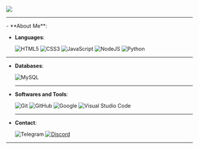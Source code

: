 <img src="https://cdn.discordapp.com/attachments/1110216202179072070/1250102221887115416/banner_bulb_pgnetwork_white.png?ex=6669b7eb&is=6668666b&hm=85f2ca667e02ccae047306643e685332a43be3dbc8852e02a4b9eca772e0badf&" />

<hr>
- **About Me**:




- **Languages**:
    
    ![HTML5](https://img.shields.io/badge/HTML5%20-%23E34F26.svg?style=for-the-badge&logo=html5&logoColor=white)
    ![CSS3](https://img.shields.io/badge/CSS%20-%231572B6.svg?style=for-the-badge&logo=css3&logoColor=white)
    ![JavaScript](https://img.shields.io/badge/JavaScript%20-%23F7DF1E.svg?style=for-the-badge&logo=javascript&logoColor=black)
    ![NodeJS](https://img.shields.io/badge/node.js-6DA55F?style=for-the-badge&logo=node.js&logoColor=white)
    ![Python](https://img.shields.io/badge/python-3670A0?style=for-the-badge&logo=python&logoColor=ffdd54)

<hr>

- **Databases**:

    ![MySQL](https://img.shields.io/badge/mysql-%2300f.svg?style=for-the-badge&logo=mysql&logoColor=white)

  <hr>

- **Softwares and Tools**:
    
    ![Git](https://img.shields.io/badge/git-%23F05033.svg?style=for-the-badge&logo=git&logoColor=white)
    ![GitHub](https://img.shields.io/badge/github-%23121011.svg?style=for-the-badge&logo=github&logoColor=white)
    ![Google](https://img.shields.io/badge/google-%234285F4.svg?style=for-the-badge&logo=google&logoColor=white)
    ![Visual Studio Code](https://img.shields.io/badge/Visual%20Studio%20Code-0078d7.svg?style=for-the-badge&logo=visual-studio-code&logoColor=white)

  <hr>
- **Contact**:
    
    ![Telegram](https://img.shields.io/badge/TELEGRAM-blue?style=flat-square&logo=Telegram&width=1000px) 
    [![Discord](https://img.shields.io/badge/DISCORD-000?style=flat-square&logo=Discord)](https://discord.gg/PgMaf9AM2W)

<hr>

